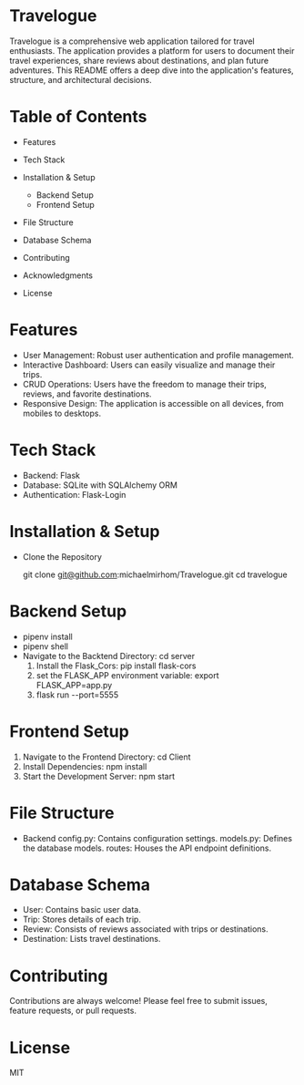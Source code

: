 # Travelogue

Travelogue is a comprehensive web application tailored for travel enthusiasts. The application provides a platform for users to document their travel experiences, share reviews about destinations, and plan future adventures. This README offers a deep dive into the application's features, structure, and architectural decisions.

# Table of Contents

* Features
* Tech Stack
* Installation & Setup

  * Backend Setup
  * Frontend Setup
  
* File Structure
* Database Schema
* Contributing
* Acknowledgments
* License

# Features

* User Management: Robust user authentication and profile management.
* Interactive Dashboard: Users can easily visualize and manage their trips.
* CRUD Operations: Users have the freedom to manage their trips, reviews, and favorite destinations.
* Responsive Design: The application is accessible on all devices, from mobiles to desktops.

# Tech Stack

* Backend: Flask
* Database: SQLite with SQLAlchemy ORM
* Authentication: Flask-Login

# Installation & Setup

* Clone the Repository

  git clone <git@github.com>:michaelmirhom/Travelogue.git
  cd travelogue

# Backend Setup

* pipenv install
* pipenv shell
* Navigate to the Backtend Directory:
   cd server
   1. Install the Flask_Cors:
   pip install flask-cors
   2. set the FLASK_APP environment variable:
   export FLASK_APP=app.py
   3. flask run --port=5555

# Frontend Setup 
 1. Navigate to the Frontend Directory:
  cd Client
 2.  Install Dependencies:
   npm install
 3.   Start the Development Server:
   npm start



# File Structure

* Backend
  config.py: Contains configuration settings.
  models.py: Defines the database models.
  routes: Houses the API endpoint definitions.

# Database Schema

* User: Contains basic user data.
* Trip: Stores details of each trip.
* Review: Consists of reviews associated with trips or destinations.
* Destination: Lists travel destinations.

# Contributing

Contributions are always welcome! Please feel free to submit issues, feature requests, or pull requests.

# License

 MIT
